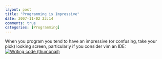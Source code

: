 ```yaml
---
layout: post
title: "Programming is Impressive"
date: 2007-11-02 23:14
comments: true
categories: [Programming]
---
```

When you program you tend to have an impressive (or confusing, take your pick) looking screen, particularly if you consider vim an IDE:
<a href='http://dinomite.net/wp-content/uploads/2007/11/screen.png' title='Writing code'><img src='http://dinomite.net/wp-content/uploads/2007/11/screen-thumb.png' alt='Writing code (thumbnail)' /></a>
